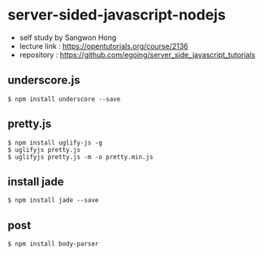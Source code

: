 # server-sided-javascript-nodejs
- self study by Sangwon Hong
- lecture link : https://opentutorials.org/course/2136
- repository : https://github.com/egoing/server_side_javascript_tutorials

## underscore.js
```
$ npm install underscore --save
```

## pretty.js
```
$ npm install uglify-js -g
$ uglifyjs pretty.js
$ uglifyjs pretty.js -m -o pretty.min.js
```
## install jade 
```
$ npm install jade --save
```
## post
```
$ npm install body-parser
```